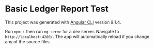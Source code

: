 # Basic Ledger Report Test

This project was generated with [Angular CLI](https://github.com/angular/angular-cli) version 9.1.4.


Run `npm i` then run `ng serve` for a dev server. Navigate to `http://localhost:4200/`. The app will automatically reload if you change any of the source files.